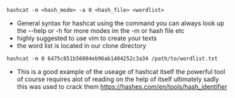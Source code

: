 ```Shell-session
hashcat -m <hash_mode> -a 0 <hash_file> <wordlist>
```
- General syntax for hashcat using the command you can always look up the --help or -h for more modes im the -m or hash file etc
- highly suggested to use vim to create your texts
- the word list is located in our clone directory

```Hashcat
hashcat -m 0 6475c851b56004eb96ab1404252c3a34 /path/to/wordlist.txt
```
- This is a good example of the useage of hashcat itself the powerful tool of course requires alot of reading on the help of itself 
ultimately sadly this was used to crack them https://hashes.com/en/tools/hash_identifier